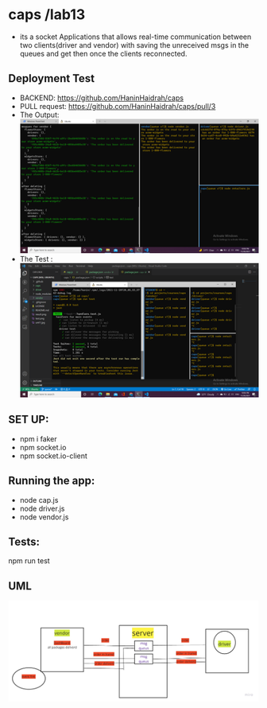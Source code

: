 # caps /lab13
* its a socket Applications  that allows real-time communication between two clients(driver and vendor) with saving the unreceived msgs in the queues and get then once the clients reconnected.
## Deployment Test
- BACKEND: https://github.com/HaninHaidrah/caps 
- PULL request: https://github.com/HaninHaidrah/caps/pull/3
- The Output: ![img](result1.png)
- The Test :![img](test1.png)

## SET UP:
- npm i faker
- npm socket.io
- npm socket.io-client

## Running the app:
- node cap.js
- node driver.js
- node vendor.js

## Tests:
npm run test

## UML 
![img](uml.jpg)